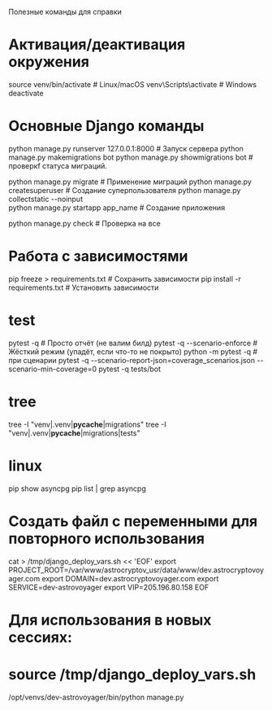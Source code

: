 Полезные команды для справки
# Активация/деактивация окружения
source venv/bin/activate  # Linux/macOS
venv\Scripts\activate     # Windows
deactivate

# Основные Django команды
python manage.py runserver 127.0.0.1:8000        # Запуск сервера
python manage.py makemigrations bot
python manage.py showmigrations bot  # проверкf статуса миграций.

python manage.py migrate            # Применение миграций
python manage.py createsuperuser    # Создание суперпользователя
python manage.py collectstatic --noinput  
python manage.py startapp app_name  # Создание приложения

python manage.py check              # Проверка на все

# Работа с зависимостями
pip freeze > requirements.txt       # Сохранить зависимости
pip install -r requirements.txt     # Установить зависимости

# test
pytest -q                           # Просто отчёт (не валим билд)
pytest -q --scenario-enforce        # Жёсткий режим (упадёт, если что-то не покрыто)
python -m pytest -q                 # при сценарии
pytest -q --scenario-report-json=coverage_scenarios.json --scenario-min-coverage=0
pytest -q tests/bot
# tree
tree -I "venv|.venv|__pycache__|migrations"
tree -I "venv|.venv|__pycache__|migrations|tests"

# linux
pip show asyncpg
pip list | grep asyncpg



# Создать файл с переменными для повторного использования
cat > /tmp/django_deploy_vars.sh << 'EOF'
export PROJECT_ROOT=/var/www/astrocryptov_usr/data/www/dev.astrocryptovoyager.com
export DOMAIN=dev.astrocryptovoyager.com
export SERVICE=dev-astrovoyager
export VIP=205.196.80.158
EOF

# Для использования в новых сессиях:
# source /tmp/django_deploy_vars.sh

/opt/venvs/dev-astrovoyager/bin/python manage.py 
